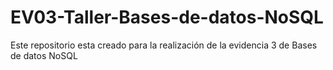 # EV03-Taller-Bases-de-datos-NoSQL
Este repositorio esta creado para la realización de la evidencia 3 de Bases de datos NoSQL
